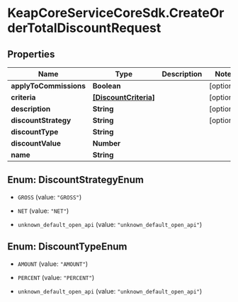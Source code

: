 # KeapCoreServiceCoreSdk.CreateOrderTotalDiscountRequest

## Properties

Name | Type | Description | Notes
------------ | ------------- | ------------- | -------------
**applyToCommissions** | **Boolean** |  | [optional] 
**criteria** | [**[DiscountCriteria]**](DiscountCriteria.md) |  | [optional] 
**description** | **String** |  | [optional] 
**discountStrategy** | **String** |  | [optional] 
**discountType** | **String** |  | 
**discountValue** | **Number** |  | 
**name** | **String** |  | 



## Enum: DiscountStrategyEnum


* `GROSS` (value: `"GROSS"`)

* `NET` (value: `"NET"`)

* `unknown_default_open_api` (value: `"unknown_default_open_api"`)





## Enum: DiscountTypeEnum


* `AMOUNT` (value: `"AMOUNT"`)

* `PERCENT` (value: `"PERCENT"`)

* `unknown_default_open_api` (value: `"unknown_default_open_api"`)




